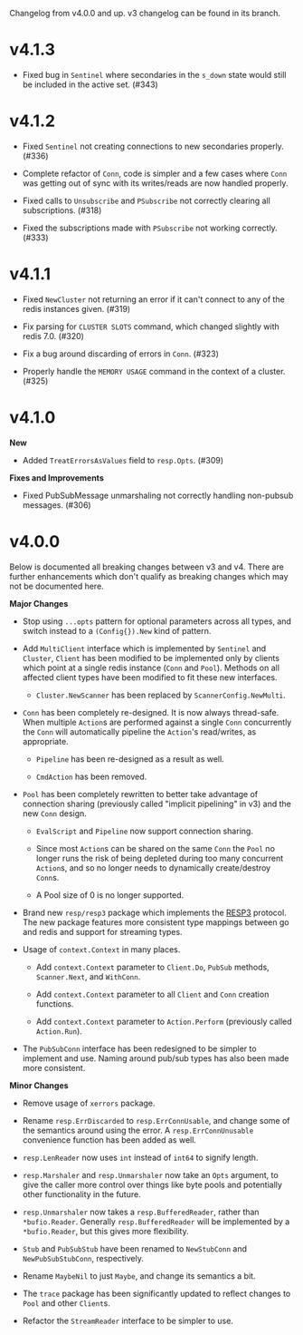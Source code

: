 Changelog from v4.0.0 and up. v3 changelog can be found in its branch.

# v4.1.3

* Fixed bug in `Sentinel` where secondaries in the `s_down` state would still
  be included in the active set. (#343)

# v4.1.2

* Fixed `Sentinel` not creating connections to new secondaries properly. (#336)

* Complete refactor of `Conn`, code is simpler and a few cases where `Conn` was
  getting out of sync with its writes/reads are now handled properly.

* Fixed calls to `Unsubscribe` and `PSubscribe` not correctly clearing all
  subscriptions. (#318)

* Fixed the subscriptions made with `PSubscribe` not working correctly. (#333)

# v4.1.1

* Fixed `NewCluster` not returning an error if it can't connect to any of the
  redis instances given. (#319)

* Fix parsing for `CLUSTER SLOTS` command, which changed slightly with redis
  7.0. (#320)

* Fix a bug around discarding of errors in `Conn`. (#323)

* Properly handle the `MEMORY USAGE` command in the context of a cluster. (#325)

# v4.1.0

**New**

* Added `TreatErrorsAsValues` field to `resp.Opts`. (#309)

**Fixes and Improvements**

* Fixed PubSubMessage unmarshaling not correctly handling non-pubsub messages.
  (#306)

# v4.0.0

Below is documented all breaking changes between v3 and v4. There are further
enhancements which don't qualify as breaking changes which may not be documented
here.

**Major Changes**

* Stop using `...opts` pattern for optional parameters across all types, and
  switch instead to a `(Config{}).New` kind of pattern.

* Add `MultiClient` interface which is implemented by `Sentinel` and `Cluster`,
  `Client` has been modified to be implemented only by clients which point at a
  single redis instance (`Conn` and `Pool`). Methods on all affected
  client types have been modified to fit these new interfaces.

  * `Cluster.NewScanner` has been replaced by `ScannerConfig.NewMulti`.

* `Conn` has been completely re-designed. It is now always thread-safe. When
  multiple `Action`s are performed against a single `Conn` concurrently the
  `Conn` will automatically pipeline the `Action`'s read/writes, as appropriate.

  * `Pipeline` has been re-designed as a result as well.

  * `CmdAction` has been removed.

* `Pool` has been completely rewritten to better take advantage of connection
  sharing (previously called "implicit pipelining" in v3) and the new `Conn`
  design.

  * `EvalScript` and `Pipeline` now support connection sharing.

  * Since most `Action`s can be shared on the same `Conn` the `Pool` no longer
    runs the risk of being depleted during too many concurrent `Action`s, and so
    no longer needs to dynamically create/destroy `Conn`s.

  * A Pool size of 0 is no longer supported.

* Brand new `resp/resp3` package which implements the [RESP3][resp3] protocol.
  The new package features more consistent type mappings between go and redis
  and support for streaming types.

* Usage of `context.Context` in many places.

  * Add `context.Context` parameter to `Client.Do`, `PubSub` methods,
    `Scanner.Next`, and `WithConn`.

  * Add `context.Context` parameter to all `Client` and `Conn` creation functions.

  * Add `context.Context` parameter to `Action.Perform` (previously called
    `Action.Run`).

* The `PubSubConn` interface has been redesigned to be simpler to implement and
  use. Naming around pub/sub types has also been made more consistent.


**Minor Changes**

* Remove usage of `xerrors` package.

* Rename `resp.ErrDiscarded` to `resp.ErrConnUsable`, and change some of the
  semantics around using the error. A `resp.ErrConnUnusable` convenience
  function has been added as well.

* `resp.LenReader` now uses `int` instead of `int64` to signify length.

* `resp.Marshaler` and `resp.Unmarshaler` now take an `Opts` argument, to give
  the caller more control over things like byte pools and potentially other
  functionality in the future.

* `resp.Unmarshaler` now takes a `resp.BufferedReader`, rather than
  `*bufio.Reader`. Generally `resp.BufferedReader` will be implemented by a
  `*bufio.Reader`, but this gives more flexibility.

* `Stub` and `PubSubStub` have been renamed to `NewStubConn` and
  `NewPubSubStubConn`, respectively.

* Rename `MaybeNil` to just `Maybe`, and change its semantics a bit.

* The `trace` package has been significantly updated to reflect changes to
  `Pool` and other `Client`s.

* Refactor the `StreamReader` interface to be simpler to use.

[resp3]: https://github.com/antirez/RESP3
